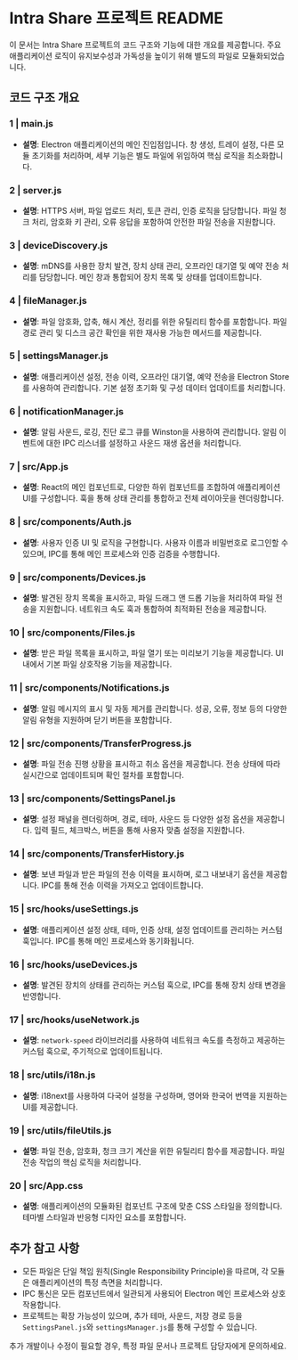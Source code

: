 # Intra Share 프로젝트 README

이 문서는 Intra Share 프로젝트의 코드 구조와 기능에 대한 개요를 제공합니다. 주요 애플리케이션 로직이 유지보수성과 가독성을 높이기 위해 별도의 파일로 모듈화되었습니다.

## 코드 구조 개요

### 1 | main.js
- **설명**: Electron 애플리케이션의 메인 진입점입니다. 창 생성, 트레이 설정, 다른 모듈 초기화를 처리하며, 세부 기능은 별도 파일에 위임하여 핵심 로직을 최소화합니다.

### 2 | server.js
- **설명**: HTTPS 서버, 파일 업로드 처리, 토큰 관리, 인증 로직을 담당합니다. 파일 청크 처리, 암호화 키 관리, 오류 응답을 포함하여 안전한 파일 전송을 지원합니다.

### 3 | deviceDiscovery.js
- **설명**: mDNS를 사용한 장치 발견, 장치 상태 관리, 오프라인 대기열 및 예약 전송 처리를 담당합니다. 메인 창과 통합되어 장치 목록 및 상태를 업데이트합니다.

### 4 | fileManager.js
- **설명**: 파일 암호화, 압축, 해시 계산, 정리를 위한 유틸리티 함수를 포함합니다. 파일 경로 관리 및 디스크 공간 확인을 위한 재사용 가능한 메서드를 제공합니다.

### 5 | settingsManager.js
- **설명**: 애플리케이션 설정, 전송 이력, 오프라인 대기열, 예약 전송을 Electron Store를 사용하여 관리합니다. 기본 설정 초기화 및 구성 데이터 업데이트를 처리합니다.

### 6 | notificationManager.js
- **설명**: 알림 사운드, 로깅, 진단 로그 큐를 Winston을 사용하여 관리합니다. 알림 이벤트에 대한 IPC 리스너를 설정하고 사운드 재생 옵션을 처리합니다.

### 7 | src/App.js
- **설명**: React의 메인 컴포넌트로, 다양한 하위 컴포넌트를 조합하여 애플리케이션 UI를 구성합니다. 훅을 통해 상태 관리를 통합하고 전체 레이아웃을 렌더링합니다.

### 8 | src/components/Auth.js
- **설명**: 사용자 인증 UI 및 로직을 구현합니다. 사용자 이름과 비밀번호로 로그인할 수 있으며, IPC를 통해 메인 프로세스와 인증 검증을 수행합니다.

### 9 | src/components/Devices.js
- **설명**: 발견된 장치 목록을 표시하고, 파일 드래그 앤 드롭 기능을 처리하여 파일 전송을 지원합니다. 네트워크 속도 훅과 통합하여 최적화된 전송을 제공합니다.

### 10 | src/components/Files.js
- **설명**: 받은 파일 목록을 표시하고, 파일 열기 또는 미리보기 기능을 제공합니다. UI 내에서 기본 파일 상호작용 기능을 제공합니다.

### 11 | src/components/Notifications.js
- **설명**: 알림 메시지의 표시 및 자동 제거를 관리합니다. 성공, 오류, 정보 등의 다양한 알림 유형을 지원하며 닫기 버튼을 포함합니다.

### 12 | src/components/TransferProgress.js
- **설명**: 파일 전송 진행 상황을 표시하고 취소 옵션을 제공합니다. 전송 상태에 따라 실시간으로 업데이트되며 확인 절차를 포함합니다.

### 13 | src/components/SettingsPanel.js
- **설명**: 설정 패널을 렌더링하며, 경로, 테마, 사운드 등 다양한 설정 옵션을 제공합니다. 입력 필드, 체크박스, 버튼을 통해 사용자 맞춤 설정을 지원합니다.

### 14 | src/components/TransferHistory.js
- **설명**: 보낸 파일과 받은 파일의 전송 이력을 표시하며, 로그 내보내기 옵션을 제공합니다. IPC를 통해 전송 이력을 가져오고 업데이트합니다.

### 15 | src/hooks/useSettings.js
- **설명**: 애플리케이션 설정 상태, 테마, 인증 상태, 설정 업데이트를 관리하는 커스텀 훅입니다. IPC를 통해 메인 프로세스와 동기화됩니다.

### 16 | src/hooks/useDevices.js
- **설명**: 발견된 장치의 상태를 관리하는 커스텀 훅으로, IPC를 통해 장치 상태 변경을 반영합니다.

### 17 | src/hooks/useNetwork.js
- **설명**: `network-speed` 라이브러리를 사용하여 네트워크 속도를 측정하고 제공하는 커스텀 훅으로, 주기적으로 업데이트됩니다.

### 18 | src/utils/i18n.js
- **설명**: i18next를 사용하여 다국어 설정을 구성하며, 영어와 한국어 번역을 지원하는 UI를 제공합니다.

### 19 | src/utils/fileUtils.js
- **설명**: 파일 전송, 암호화, 청크 크기 계산을 위한 유틸리티 함수를 제공합니다. 파일 전송 작업의 핵심 로직을 처리합니다.

### 20 | src/App.css
- **설명**: 애플리케이션의 모듈화된 컴포넌트 구조에 맞춘 CSS 스타일을 정의합니다. 테마별 스타일과 반응형 디자인 요소를 포함합니다.

## 추가 참고 사항
- 모든 파일은 단일 책임 원칙(Single Responsibility Principle)을 따르며, 각 모듈은 애플리케이션의 특정 측면을 처리합니다.
- IPC 통신은 모든 컴포넌트에서 일관되게 사용되어 Electron 메인 프로세스와 상호작용합니다.
- 프로젝트는 확장 가능성이 있으며, 추가 테마, 사운드, 저장 경로 등을 `SettingsPanel.js`와 `settingsManager.js`를 통해 구성할 수 있습니다.

추가 개발이나 수정이 필요할 경우, 특정 파일 문서나 프로젝트 담당자에게 문의하세요.
